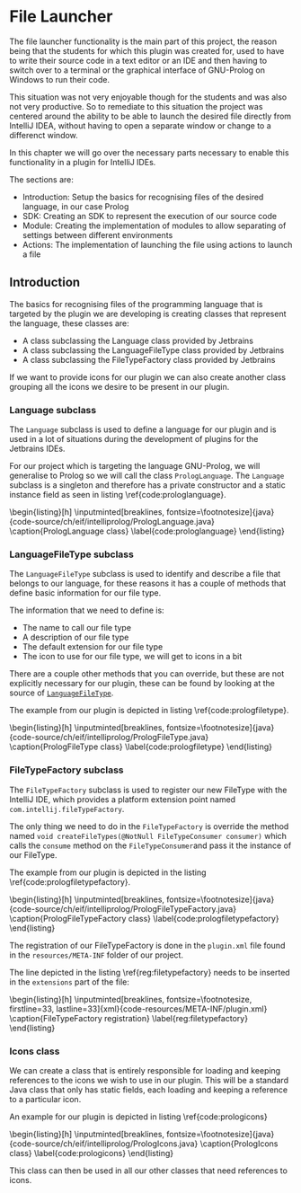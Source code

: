 # File Launcher

The file launcher functionality is the main part of this project, the reason being that the students
for which this plugin was created for, used to have to write their source code in a text editor or
an IDE and then having to switch over to a terminal or the graphical interface of GNU-Prolog on
Windows to run their code.

This situation was not very enjoyable though for the students and was also not very productive. So to
remediate to this situation the project was centered around the ability to be able to launch the
desired file directly from IntelliJ IDEA, without having to open a separate window or change to a
differenct window.

In this chapter we will go over the necessary parts necessary to enable this functionality in a plugin
for IntelliJ IDEs.

The sections are:

* Introduction: Setup the basics for recognising files of the desired language, in our case Prolog
* SDK: Creating an SDK to represent the execution of our source code
* Module: Creating the implementation of modules to allow separating of settings between different
  environments
* Actions: The implementation of launching the file using actions to launch a file

## Introduction

The basics for recognising files of the programming language that is targeted by the plugin we are
developing is creating classes that represent the language, these classes are:

* A class subclassing the Language class provided by Jetbrains
* A class subclassing the LanguageFileType class provided by Jetbrains
* A class subclassing the FileTypeFactory class provided by Jetbrains

If we want to provide icons for our plugin we can also create another class grouping all the icons
we desire to be present in our plugin.

### Language subclass

The `Language` subclass is used to define a language for our plugin and is used in a lot of
situations during the development of plugins for the Jetbrains IDEs.

For our project which is targeting the language GNU-Prolog, we will generalise to Prolog so we will call
the class `PrologLanguage`. The `Language` subclass is a singleton and therefore has a private
constructor and a static instance field as seen in listing \ref{code:prologlanguage}.

\begin{listing}[h]
\inputminted[breaklines, fontsize=\footnotesize]{java}{code-source/ch/eif/intelliprolog/PrologLanguage.java}
\caption{PrologLanguage class}
\label{code:prologlanguage}
\end{listing}

### LanguageFileType subclass

The `LanguageFileType` subclass is used to identify and describe a file that belongs to our language,
for these reasons it has a couple of methods that define basic information for our file type.

The information that we need to define is:

* The name to call our file type
* A description of our file type
* The default extension for our file type
* The icon to use for our file type, we will get to icons in a bit

There are a couple other methods that you can override, but these are not explicitly necessary for
our plugin, these can be found by looking at the source of [`LanguageFileType`](https://upsource.jetbrains.com/idea-ce/file/idea-ce-12c6e6cd02d57c0ab4fd314f62b4ecb94841a0fa/platform/core-api/src/com/intellij/openapi/fileTypes/LanguageFileType.java).

The example from our plugin is depicted in listing \ref{code:prologfiletype}.

\begin{listing}[h]
\inputminted[breaklines, fontsize=\footnotesize]{java}{code-source/ch/eif/intelliprolog/PrologFileType.java}
\caption{PrologFileType class}
\label{code:prologfiletype}
\end{listing}

### FileTypeFactory subclass

The `FileTypeFactory` subclass is used to register our new FileType with the IntelliJ IDE, which
provides a platform extension point named `com.intellij.fileTypeFactory`.

The only thing we need to do in the `FileTypeFactory` is override the method named `void createFileTypes(@NotNull FileTypeConsumer consumer)` which calls the `consume` method on the `FileTypeConsumer`and
pass it the instance of our FileType.

The example from our plugin is depicted in the listing \ref{code:prologfiletypefactory}.

\begin{listing}[h]
\inputminted[breaklines, fontsize=\footnotesize]{java}{code-source/ch/eif/intelliprolog/PrologFileTypeFactory.java}
\caption{PrologFileTypeFactory class}
\label{code:prologfiletypefactory}
\end{listing}

The registration of our FileTypeFactory is done in the `plugin.xml` file found in the
`resources/META-INF` folder of our project.

The line depicted in the listing \ref{reg:filetypefactory} needs to be inserted in the `extensions` part of the file:

\begin{listing}[h]
\inputminted[breaklines, fontsize=\footnotesize, firstline=33, lastline=33]{xml}{code-resources/META-INF/plugin.xml}
\caption{FileTypeFactory registration}
\label{reg:filetypefactory}
\end{listing}

### Icons class

We can create a class that is entirely responsible for loading and keeping references to the icons we wish to use in our plugin. This will be a standard Java class that only has static fields, each loading and keeping a reference to a particular icon.

An example for our plugin is depicted in listing \ref{code:prologicons}

\begin{listing}[h]
\inputminted[breaklines, fontsize=\footnotesize]{java}{code-source/ch/eif/intelliprolog/PrologIcons.java}
\caption{PrologIcons class}
\label{code:prologicons}
\end{listing}

This class can then be used in all our other classes that need references to icons.
